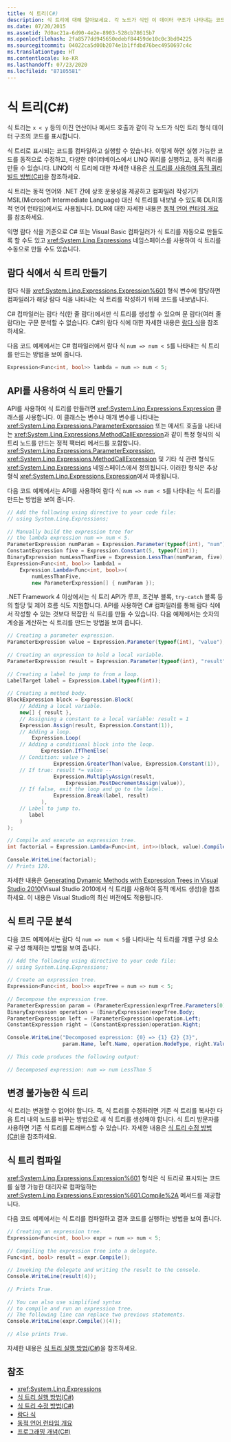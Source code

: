 ```yaml
---
title: 식 트리(C#)
description: 식 트리에 대해 알아보세요. 각 노드가 식인 이 데이터 구조가 나타내는 코드를 컴파일하고 실행하는 방법을 확인하세요.
ms.date: 07/20/2015
ms.assetid: 7d0ac21a-6d90-4e2e-8903-528cb78615b7
ms.openlocfilehash: 2fa8577dd945650edebf84459de10c0c3bd04225
ms.sourcegitcommit: 04022ca5d00b2074e1b1ffdbd76bec4950697c4c
ms.translationtype: HT
ms.contentlocale: ko-KR
ms.lasthandoff: 07/23/2020
ms.locfileid: "87105581"
---
```

# <a name="expression-trees-c"></a>식 트리(C#)
식 트리는 `x < y` 등의 이진 연산이나 메서드 호출과 같이 각 노드가 식인 트리 형식 데이터 구조의 코드를 표시합니다.  
  
 식 트리로 표시되는 코드를 컴파일하고 실행할 수 있습니다. 이렇게 하면 실행 가능한 코드를 동적으로 수정하고, 다양한 데이터베이스에서 LINQ 쿼리를 실행하고, 동적 쿼리를 만들 수 있습니다. LINQ의 식 트리에 대한 자세한 내용은 [식 트리를 사용하여 동적 쿼리 빌드 방법(C#)](./how-to-use-expression-trees-to-build-dynamic-queries.md)을 참조하세요.
  
 식 트리는 동적 언어와 .NET 간에 상호 운용성을 제공하고 컴파일러 작성기가 MSIL(Microsoft Intermediate Language) 대신 식 트리를 내보낼 수 있도록 DLR(동적 언어 런타임)에서도 사용됩니다. DLR에 대한 자세한 내용은 [동적 언어 런타임 개요](../../../../framework/reflection-and-codedom/dynamic-language-runtime-overview.md)를 참조하세요.  
  
 익명 람다 식을 기준으로 C# 또는 Visual Basic 컴파일러가 식 트리를 자동으로 만들도록 할 수도 있고 <xref:System.Linq.Expressions> 네임스페이스를 사용하여 식 트리를 수동으로 만들 수도 있습니다.  
  
## <a name="creating-expression-trees-from-lambda-expressions"></a>람다 식에서 식 트리 만들기  
 람다 식을 <xref:System.Linq.Expressions.Expression%601> 형식 변수에 할당하면 컴파일러가 해당 람다 식을 나타내는 식 트리를 작성하기 위해 코드를 내보냅니다.  
  
 C# 컴파일러는 람다 식(한 줄 람다)에서만 식 트리를 생성할 수 있으며 문 람다(여러 줄 람다)는 구문 분석할 수 없습니다. C#의 람다 식에 대한 자세한 내용은 [람다 식](../../statements-expressions-operators/lambda-expressions.md)을 참조하세요.  
  
 다음 코드 예제에서는 C# 컴파일러에서 람다 식 `num => num < 5`를 나타내는 식 트리를 만드는 방법을 보여 줍니다.  
  
```csharp  
Expression<Func<int, bool>> lambda = num => num < 5;  
```  
  
## <a name="creating-expression-trees-by-using-the-api"></a>API를 사용하여 식 트리 만들기  
 API를 사용하여 식 트리를 만들려면 <xref:System.Linq.Expressions.Expression> 클래스를 사용합니다. 이 클래스는 변수나 매개 변수를 나타내는 <xref:System.Linq.Expressions.ParameterExpression> 또는 메서드 호출을 나타내는 <xref:System.Linq.Expressions.MethodCallExpression>과 같이 특정 형식의 식 트리 노드를 만드는 정적 팩터리 메서드를 포함합니다. <xref:System.Linq.Expressions.ParameterExpression>, <xref:System.Linq.Expressions.MethodCallExpression> 및 기타 식 관련 형식도 <xref:System.Linq.Expressions> 네임스페이스에서 정의됩니다. 이러한 형식은 추상 형식 <xref:System.Linq.Expressions.Expression>에서 파생됩니다.  
  
 다음 코드 예제에서는 API를 사용하여 람다 식 `num => num < 5`를 나타내는 식 트리를 만드는 방법을 보여 줍니다.  
  
```csharp  
// Add the following using directive to your code file:  
// using System.Linq.Expressions;  
  
// Manually build the expression tree for
// the lambda expression num => num < 5.  
ParameterExpression numParam = Expression.Parameter(typeof(int), "num");  
ConstantExpression five = Expression.Constant(5, typeof(int));  
BinaryExpression numLessThanFive = Expression.LessThan(numParam, five);  
Expression<Func<int, bool>> lambda1 =  
    Expression.Lambda<Func<int, bool>>(  
        numLessThanFive,  
        new ParameterExpression[] { numParam });  
```  
  
 .NET Framework 4 이상에서는 식 트리 API가 루프, 조건부 블록, `try-catch` 블록 등의 할당 및 제어 흐름 식도 지원합니다. API를 사용하면 C# 컴파일러를 통해 람다 식에서 작성할 수 있는 것보다 복잡한 식 트리를 만들 수 있습니다. 다음 예제에서는 숫자의 계승을 계산하는 식 트리를 만드는 방법을 보여 줍니다.  
  
```csharp  
// Creating a parameter expression.  
ParameterExpression value = Expression.Parameter(typeof(int), "value");  
  
// Creating an expression to hold a local variable.
ParameterExpression result = Expression.Parameter(typeof(int), "result");  
  
// Creating a label to jump to from a loop.  
LabelTarget label = Expression.Label(typeof(int));  
  
// Creating a method body.  
BlockExpression block = Expression.Block(  
    // Adding a local variable.  
    new[] { result },  
    // Assigning a constant to a local variable: result = 1  
    Expression.Assign(result, Expression.Constant(1)),  
    // Adding a loop.  
        Expression.Loop(  
    // Adding a conditional block into the loop.  
           Expression.IfThenElse(  
    // Condition: value > 1  
               Expression.GreaterThan(value, Expression.Constant(1)),  
    // If true: result *= value --  
               Expression.MultiplyAssign(result,  
                   Expression.PostDecrementAssign(value)),  
    // If false, exit the loop and go to the label.  
               Expression.Break(label, result)  
           ),  
    // Label to jump to.  
       label  
    )  
);  
  
// Compile and execute an expression tree.  
int factorial = Expression.Lambda<Func<int, int>>(block, value).Compile()(5);  
  
Console.WriteLine(factorial);  
// Prints 120.  
```

자세한 내용은 [Generating Dynamic Methods with Expression Trees in Visual Studio 2010](https://devblogs.microsoft.com/csharpfaq/generating-dynamic-methods-with-expression-trees-in-visual-studio-2010/)(Visual Studio 2010에서 식 트리를 사용하여 동적 메서드 생성)을 참조하세요. 이 내용은 Visual Studio의 최신 버전에도 적용됩니다.
  
## <a name="parsing-expression-trees"></a>식 트리 구문 분석  
 다음 코드 예제에서는 람다 식 `num => num < 5`를 나타내는 식 트리를 개별 구성 요소로 구성 해제하는 방법을 보여 줍니다.  
  
```csharp  
// Add the following using directive to your code file:  
// using System.Linq.Expressions;  
  
// Create an expression tree.  
Expression<Func<int, bool>> exprTree = num => num < 5;  
  
// Decompose the expression tree.  
ParameterExpression param = (ParameterExpression)exprTree.Parameters[0];  
BinaryExpression operation = (BinaryExpression)exprTree.Body;  
ParameterExpression left = (ParameterExpression)operation.Left;  
ConstantExpression right = (ConstantExpression)operation.Right;  
  
Console.WriteLine("Decomposed expression: {0} => {1} {2} {3}",  
                  param.Name, left.Name, operation.NodeType, right.Value);  
  
// This code produces the following output:  
  
// Decomposed expression: num => num LessThan 5  
```  
  
## <a name="immutability-of-expression-trees"></a>변경 불가능한 식 트리  
 식 트리는 변경할 수 없어야 합니다. 즉, 식 트리를 수정하려면 기존 식 트리를 복사한 다음 트리 내의 노드를 바꾸는 방법으로 새 식 트리를 생성해야 합니다. 식 트리 방문자를 사용하면 기존 식 트리를 트래버스할 수 있습니다. 자세한 내용은 [식 트리 수정 방법(C#)](./how-to-modify-expression-trees.md)을 참조하세요.
  
## <a name="compiling-expression-trees"></a>식 트리 컴파일  
 <xref:System.Linq.Expressions.Expression%601> 형식은 식 트리로 표시되는 코드를 실행 가능한 대리자로 컴파일하는 <xref:System.Linq.Expressions.Expression%601.Compile%2A> 메서드를 제공합니다.  
  
 다음 코드 예제에서는 식 트리를 컴파일하고 결과 코드를 실행하는 방법을 보여 줍니다.  
  
```csharp  
// Creating an expression tree.  
Expression<Func<int, bool>> expr = num => num < 5;  
  
// Compiling the expression tree into a delegate.  
Func<int, bool> result = expr.Compile();  
  
// Invoking the delegate and writing the result to the console.  
Console.WriteLine(result(4));  
  
// Prints True.  
  
// You can also use simplified syntax  
// to compile and run an expression tree.  
// The following line can replace two previous statements.  
Console.WriteLine(expr.Compile()(4));  
  
// Also prints True.  
```  
  
 자세한 내용은 [식 트리 실행 방법(C#)](./how-to-execute-expression-trees.md)을 참조하세요.
  
## <a name="see-also"></a>참조

- <xref:System.Linq.Expressions>
- [식 트리 실행 방법(C#)](./how-to-execute-expression-trees.md)
- [식 트리 수정 방법(C#)](./how-to-modify-expression-trees.md)
- [람다 식](../../statements-expressions-operators/lambda-expressions.md)
- [동적 언어 런타임 개요](../../../../framework/reflection-and-codedom/dynamic-language-runtime-overview.md)
- [프로그래밍 개념(C#)](../index.md)
